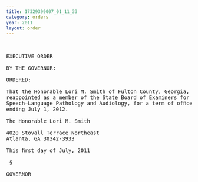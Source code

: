 ```yaml
---
title: 17329399007_01_11_33
category: orders
year: 2011
layout: order
---
```


<pre> 

EXECUTIVE ORDER

BY THE GOVERNOR:

ORDERED:

That the Honorable Lori M. Smith of Fulton County, Georgia, is
reappointed as a member of the State Board of Examiners for
Speech—Language Pathology and Audiology, for a term of ofﬁce
ending July 1, 2012.

The Honorable Lori M. Smith

4020 Stovall Terrace Northeast
Atlanta, GA 30342-3933

This ﬁrst day of July, 2011

 §

GOVERNOR

</pre>
